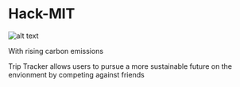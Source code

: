 # Hack-MIT

![alt text](https://github.com/martinzha28/Hack-MIT/blob/frontend/public/logo.png/logo.png?raw=true)


With rising carbon emissions 

Trip Tracker allows users to pursue a more sustainable future on the envionment by competing against friends 